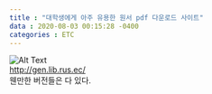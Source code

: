 ```yaml
---
title : "대학생에게 아주 유용한 원서 pdf 다운로드 사이트"
data : 2020-08-03 00:15:28 -0400
categories : ETC
---
```

![Alt Text](/assets/images/etc/원서.png)<br>
http://gen.lib.rus.ec/ <br>
웬만한 버전들은 다 있다. <br>
